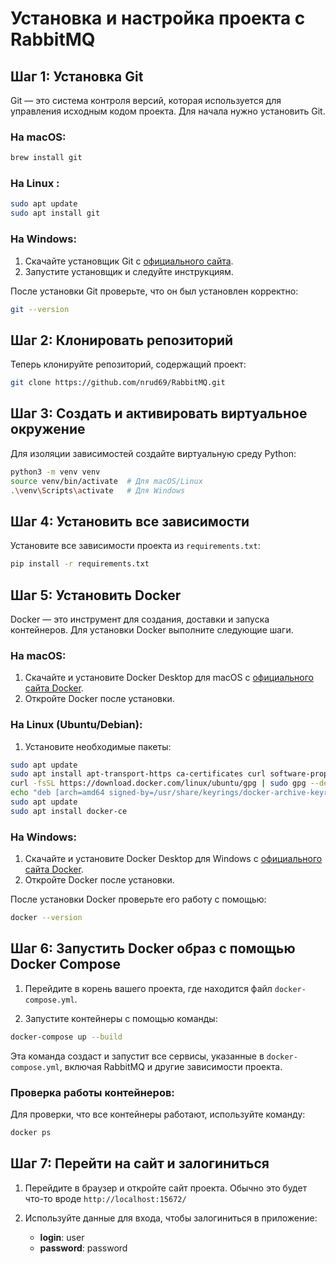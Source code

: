 
# Установка и настройка проекта с RabbitMQ

## Шаг 1: Установка Git

Git — это система контроля версий, которая используется для управления исходным кодом проекта. Для начала нужно установить Git.

### На macOS:
```bash
brew install git
```

### На Linux :
```bash
sudo apt update
sudo apt install git
```
### На Windows:
1. Скачайте установщик Git с [официального сайта](https://git-scm.com/download/win).
2. Запустите установщик и следуйте инструкциям.

После установки Git проверьте, что он был установлен корректно:

```bash
git --version
```

## Шаг 2: Клонировать репозиторий

Теперь клонируйте репозиторий, содержащий проект:

```bash
git clone https://github.com/nrud69/RabbitMQ.git
```

## Шаг 3: Создать и активировать виртуальное окружение

Для изоляции зависимостей создайте виртуальную среду Python:

```bash
python3 -m venv venv
source venv/bin/activate  # Для macOS/Linux
.\venv\Scripts\activate   # Для Windows

```

## Шаг 4: Установить все зависимости

Установите все зависимости проекта из `requirements.txt`:

```bash
pip install -r requirements.txt

```

## Шаг 5: Установить Docker

Docker — это инструмент для создания, доставки и запуска контейнеров. Для установки Docker выполните следующие шаги.

### На macOS:
1. Скачайте и установите Docker Desktop для macOS с [официального сайта Docker](https://www.docker.com/products/docker-desktop).
2. Откройте Docker после установки.

### На Linux (Ubuntu/Debian):
1. Установите необходимые пакеты:

```bash
sudo apt update
sudo apt install apt-transport-https ca-certificates curl software-properties-common
curl -fsSL https://download.docker.com/linux/ubuntu/gpg | sudo gpg --dearmor -o /usr/share/keyrings/docker-archive-keyring.gpg
echo "deb [arch=amd64 signed-by=/usr/share/keyrings/docker-archive-keyring.gpg] https://download.docker.com/linux/ubuntu $(lsb_release -cs) stable" | sudo tee /etc/apt/sources.list.d/docker.list > /dev/null
sudo apt update
sudo apt install docker-ce
```

### На Windows:
1. Скачайте и установите Docker Desktop для Windows с [официального сайта Docker](https://www.docker.com/products/docker-desktop).
2. Откройте Docker после установки.

После установки Docker проверьте его работу с помощью:

```bash
docker --version

```

## Шаг 6: Запустить Docker образ с помощью Docker Compose

1. Перейдите в корень вашего проекта, где находится файл `docker-compose.yml`.

2. Запустите контейнеры с помощью команды:

```bash
docker-compose up --build
```

Эта команда создаст и запустит все сервисы, указанные в `docker-compose.yml`, включая RabbitMQ и другие зависимости проекта.

### Проверка работы контейнеров:
Для проверки, что все контейнеры работают, используйте команду:

```bash
docker ps
```
## Шаг 7: Перейти на сайт и залогиниться

1. Перейдите в браузер и откройте сайт проекта. Обычно это будет что-то вроде `http://localhost:15672/` 
   
2. Используйте данные для входа, чтобы залогиниться в приложение:
   - **login**: user
   - **password**: password

